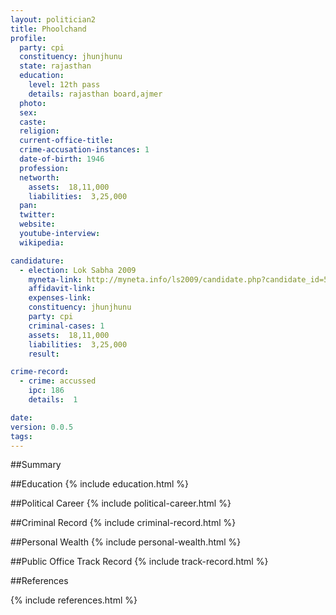 ```yaml
---
layout: politician2
title: Phoolchand
profile: 
  party: cpi
  constituency: jhunjhunu
  state: rajasthan
  education: 
    level: 12th pass
    details: rajasthan board,ajmer
  photo: 
  sex: 
  caste: 
  religion: 
  current-office-title: 
  crime-accusation-instances: 1
  date-of-birth: 1946
  profession: 
  networth: 
    assets:  18,11,000
    liabilities:  3,25,000
  pan: 
  twitter: 
  website: 
  youtube-interview: 
  wikipedia: 

candidature: 
  - election: Lok Sabha 2009
    myneta-link: http://myneta.info/ls2009/candidate.php?candidate_id=5829
    affidavit-link: 
    expenses-link: 
    constituency: jhunjhunu 
    party: cpi
    criminal-cases: 1
    assets:  18,11,000
    liabilities:  3,25,000
    result:  

crime-record: 
  - crime: accussed
    ipc: 186
    details:  1  

date: 
version: 0.0.5
tags: 
---
```

##Summary


##Education
{% include education.html %}


##Political Career
{% include political-career.html %}


##Criminal Record
{% include criminal-record.html %}


##Personal Wealth
{% include personal-wealth.html %}


##Public Office Track Record
{% include track-record.html %}


##References


{% include references.html %}